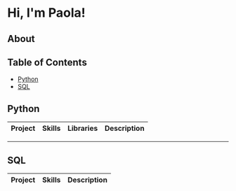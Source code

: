 # Hi, I'm Paola!

## About

## Table of Contents
- [Python](#python)
- [SQL](#sql)

## Python

| Project | Skills | Libraries | Description |
|---------|--------|-----------|-------------|

***
## SQL

| Project | Skills | Description |
|---------|--------|-------------|
